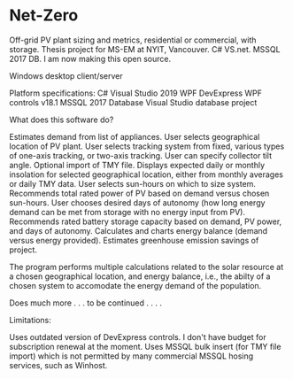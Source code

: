 # Net-Zero
Off-grid PV plant sizing and metrics, residential or commercial, with storage.  Thesis project for MS-EM at NYIT, Vancouver. C# VS.net. MSSQL 2017 DB.  I am now making this open source.

Windows desktop client/server

Platform specifications:
C# 
Visual Studio 2019
WPF
DevExpress WPF controls v18.1
MSSQL 2017 Database
Visual Studio database project

What does this software do?

Estimates demand from list of appliances.
User selects geographical location of PV plant.
User selects tracking system from fixed, various types of one-axis tracking, or two-axis tracking. User can specify collector tilt angle.
Optional import of TMY file.
Displays expected daily or monthly insolation for selected geographical location, either from monthly averages or daily TMY data.
User selects sun-hours on which to size system.
Recommends total rated power of PV based on demand versus chosen sun-hours.
User chooses desired days of autonomy (how long energy demand can be met from storage with no energy input from PV).
Recommends rated battery storage capacity based on demand, PV power, and days of autonomy.
Calculates and charts energy balance (demand versus energy provided).
Estimates greenhouse emission savings of project.

The program performs multiple calculations related to the solar resource at a chosen geographical location, and energy balance, i.e., the abilty of a chosen system to accomodate the energy demand of the population.

Does much more . . . to be continued . . . .

Limitations:

Uses outdated version of DevExpress controls. I don't have budget for subscription renewal at the moment.
Uses MSSQL bulk insert (for TMY file import) which is not permitted by many commercial MSSQL hosing services, such as Winhost. 


